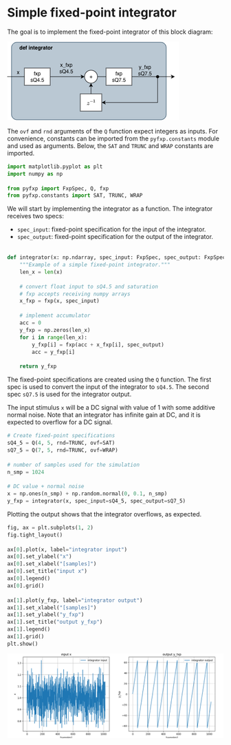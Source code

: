 
# Simple fixed-point integrator

The goal is to implement the fixed-point integrator of this block diagram:

![block diagram](integ_block_diagram.png)


The `ovf` and `rnd` arguments of the `Q` function expect
integers as inputs. For convenience, constants can be imported from the `pyfxp.constants`
module and used as arguments. Below, the `SAT` and `TRUNC` and `WRAP` constants are imported.

```python
import matplotlib.pyplot as plt
import numpy as np

from pyfxp import FxpSpec, Q, fxp
from pyfxp.constants import SAT, TRUNC, WRAP
```


We will start by implementing the integrator as a function. The integrator receives
two specs:

- `spec_input`: fixed-point specification for the input of the integrator.
- `spec_output`: fixed-point specification for the output of the integrator.

```python

def integrator(x: np.ndarray, spec_input: FxpSpec, spec_output: FxpSpec) -> np.ndarray:
    """Example of a simple fixed-point integrator."""
    len_x = len(x)

    # convert float input to sQ4.5 and saturation
    # fxp accepts receiving numpy arrays
    x_fxp = fxp(x, spec_input)

    # implement accumulator
    acc = 0
    y_fxp = np.zeros(len_x)
    for i in range(len_x):
        y_fxp[i] = fxp(acc + x_fxp[i], spec_output)
        acc = y_fxp[i]

    return y_fxp
```

The fixed-point specifications are created using the `Q` function. The first spec is used
to convert the input of the integrator to `sQ4.5`. The second spec `sQ7.5` is used for the integrator
output.

The input stimulus `x` will be a DC signal with value of 1 with some additive normal noise.
Note that an integrator has infinite gain at DC, and it is expected to overflow for a DC signal.


```python
# Create fixed-point specifications
sQ4_5 = Q(4, 5, rnd=TRUNC, ovf=SAT)
sQ7_5 = Q(7, 5, rnd=TRUNC, ovf=WRAP)

# number of samples used for the simulation
n_smp = 1024

# DC value + normal noise
x = np.ones(n_smp) + np.random.normal(0, 0.1, n_smp)
y_fxp = integrator(x, spec_input=sQ4_5, spec_output=sQ7_5)
```

Plotting the output shows that the integrator overflows, as expected.

```python
fig, ax = plt.subplots(1, 2)
fig.tight_layout()

ax[0].plot(x, label="integrator input")
ax[0].set_ylabel("x")
ax[0].set_xlabel("[samples]")
ax[0].set_title("input x")
ax[0].legend()
ax[0].grid()

ax[1].plot(y_fxp, label="integrator output")
ax[1].set_xlabel("[samples]")
ax[1].set_ylabel("y_fxp")
ax[1].set_title("output y_fxp")
ax[1].legend()
ax[1].grid()
plt.show()
```


![png](ex_integ.png)
